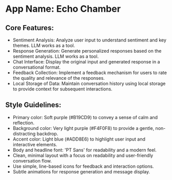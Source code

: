# **App Name**: Echo Chamber

## Core Features:

- Sentiment Analysis: Analyze user input to understand sentiment and key themes. LLM works as a tool.
- Response Generation: Generate personalized responses based on the sentiment analysis. LLM works as a tool.
- Chat Interface: Display the original input and generated response in a conversational format.
- Feedback Collection: Implement a feedback mechanism for users to rate the quality and relevance of the responses.
- Local Storage of Data: Maintain conversation history using local storage to provide context for subsequent interactions.

## Style Guidelines:

- Primary color: Soft purple (#B19CD9) to convey a sense of calm and reflection.
- Background color: Very light purple (#F4F0F8) to provide a gentle, non-distracting backdrop.
- Accent color: Light blue (#ADD8E6) to highlight user input and interactive elements.
- Body and headline font: 'PT Sans' for readability and a modern feel.
- Clean, minimal layout with a focus on readability and user-friendly conversation flow.
- Use simple, line-based icons for feedback and interaction options.
- Subtle animations for response generation and message display.
